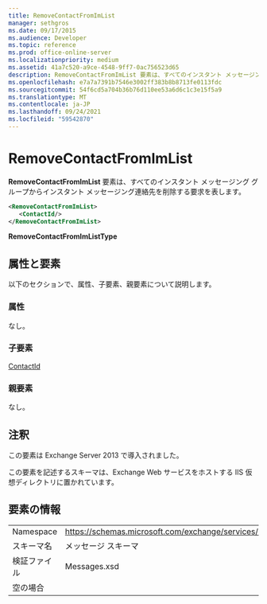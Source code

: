 ```yaml
---
title: RemoveContactFromImList
manager: sethgros
ms.date: 09/17/2015
ms.audience: Developer
ms.topic: reference
ms.prod: office-online-server
ms.localizationpriority: medium
ms.assetid: 41a7c520-a9ce-4548-9ff7-0ac756523d65
description: RemoveContactFromImList 要素は、すべてのインスタント メッセージング グループからインスタント メッセージング連絡先を削除する要求を表します。
ms.openlocfilehash: e7a7a7391b7546e3002ff383b8b8713fe0113fdc
ms.sourcegitcommit: 54f6cd5a704b36b76d110ee53a6d6c1c3e15f5a9
ms.translationtype: MT
ms.contentlocale: ja-JP
ms.lasthandoff: 09/24/2021
ms.locfileid: "59542870"
---
```

# <a name="removecontactfromimlist"></a>RemoveContactFromImList

**RemoveContactFromImList** 要素は、すべてのインスタント メッセージング グループからインスタント メッセージング連絡先を削除する要求を表します。 
  
```XML
<RemoveContactFromImList>
   <ContactId/>
</RemoveContactFromImList>
```

 **RemoveContactFromImListType**
## <a name="attributes-and-elements"></a>属性と要素

以下のセクションで、属性、子要素、親要素について説明します。
  
### <a name="attributes"></a>属性

なし。
  
### <a name="child-elements"></a>子要素

[ContactId](contactid.md)
  
### <a name="parent-elements"></a>親要素

なし。
  
## <a name="remarks"></a>注釈

この要素は Exchange Server 2013 で導入されました。
  
この要素を記述するスキーマは、Exchange Web サービスをホストする IIS 仮想ディレクトリに置かれています。
  
## <a name="element-information"></a>要素の情報

|||
|:-----|:-----|
|Namespace  <br/> |https://schemas.microsoft.com/exchange/services/2006/messages  <br/> |
|スキーマ名  <br/> |メッセージ スキーマ  <br/> |
|検証ファイル  <br/> |Messages.xsd  <br/> |
|空の場合  <br/> ||
   

